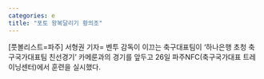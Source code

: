 ```yaml
---
categories: e
title: "포토 왕복달리기 황의조"
---
```

[풋볼리스트=파주] 서형권 기자= 벤투 감독이 이끄는 축구대표팀이 ‘하나은행 초청 축구국가대표팀 친선경기’ 카메룬과의 경기를 앞두고 26일 파주NFC(축구국가대표 트레이닝센터)에서 훈련을 실시했다.